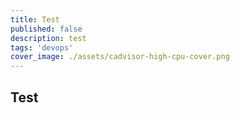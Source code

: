 ```yaml
---
title: Test
published: false
description: test
tags: 'devops'
cover_image: ./assets/cadvisor-high-cpu-cover.png
---
```


## Test
